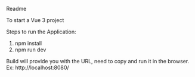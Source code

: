 Readme

To start a Vue 3 project

Steps to run the Application:
1. npm install
2. npm run dev

Build will provide you with the URL, need to copy and run it in the browser.
Ex: http://localhost:8080/

